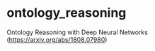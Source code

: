 # ontology_reasoning
Ontology Reasoning with Deep Neural Networks (https://arxiv.org/abs/1808.07980)

